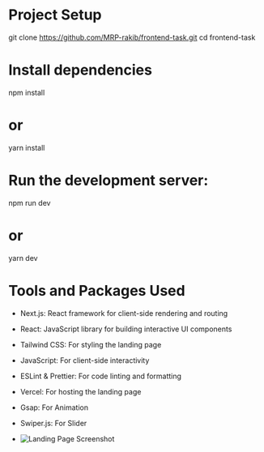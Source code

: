
# Project Setup
git clone https://github.com/MRP-rakib/frontend-task.git
cd frontend-task

# Install dependencies
npm install
# or
yarn install

# Run the development server:
npm run dev
# or
yarn dev

# Tools and Packages Used
- Next.js: React framework for client-side rendering and routing
- React: JavaScript library for building interactive UI components
- Tailwind CSS: For styling the landing page
- JavaScript: For client-side interactivity
- ESLint & Prettier: For code linting and formatting
- Vercel: For hosting the landing page
- Gsap: For Animation
- Swiper.js: For Slider

- ![Landing Page Screenshot](screenshots/landing-page.png](https://github.com/MRP-rakib/frontend-task/blob/fc114910f4d3308d742911baa9fe3681a8121829/screenshot.png))
